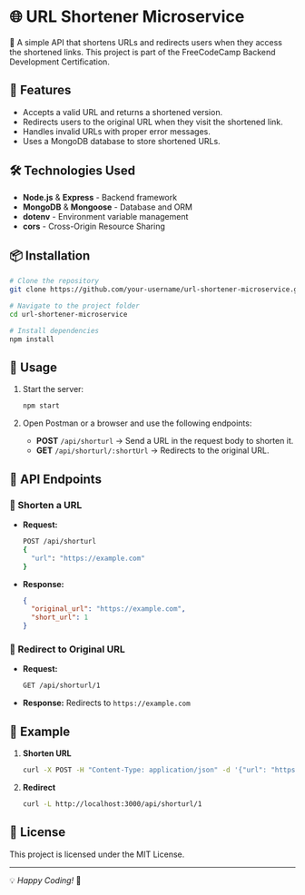 # 🌐 URL Shortener Microservice

🚀 A simple API that shortens URLs and redirects users when they access the shortened links. This project is part of the FreeCodeCamp Backend Development Certification.

## 📌 Features
- Accepts a valid URL and returns a shortened version.
- Redirects users to the original URL when they visit the shortened link.
- Handles invalid URLs with proper error messages.
- Uses a MongoDB database to store shortened URLs.

## 🛠️ Technologies Used
- **Node.js** & **Express** - Backend framework
- **MongoDB** & **Mongoose** - Database and ORM
- **dotenv** - Environment variable management
- **cors** - Cross-Origin Resource Sharing

## 📦 Installation
```sh
# Clone the repository
git clone https://github.com/your-username/url-shortener-microservice.git

# Navigate to the project folder
cd url-shortener-microservice

# Install dependencies
npm install
```

## 🚀 Usage
1. Start the server:
   ```sh
   npm start
   ```
2. Open Postman or a browser and use the following endpoints:
   
   - **POST** `/api/shorturl` → Send a URL in the request body to shorten it.
   - **GET** `/api/shorturl/:shortUrl` → Redirects to the original URL.

## 📡 API Endpoints
### 🔗 Shorten a URL
- **Request:**
  ```sh
  POST /api/shorturl
  {
    "url": "https://example.com"
  }
  ```
- **Response:**
  ```json
  {
    "original_url": "https://example.com",
    "short_url": 1
  }
  ```

### 🔄 Redirect to Original URL
- **Request:**
  ```sh
  GET /api/shorturl/1
  ```
- **Response:** Redirects to `https://example.com`

## 📝 Example
1. **Shorten URL**
   ```sh
   curl -X POST -H "Content-Type: application/json" -d '{"url": "https://www.google.com"}' http://localhost:3000/api/shorturl
   ```
2. **Redirect**
   ```sh
   curl -L http://localhost:3000/api/shorturl/1
   ```

## 📜 License
This project is licensed under the MIT License.

---

💡 *Happy Coding!* 🎯

